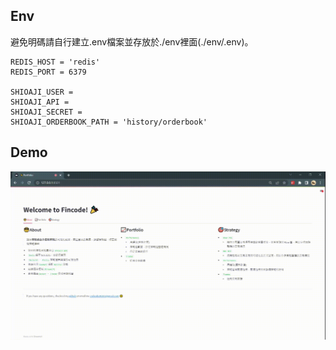 ## Env
避免明碼請自行建立.env檔案並存放於./env裡面(./env/.env)。

```
REDIS_HOST = 'redis'
REDIS_PORT = 6379

SHIOAJI_USER = 
SHIOAJI_API = 
SHIOAJI_SECRET = 
SHIOAJI_ORDERBOOK_PATH = 'history/orderbook'
```

## Demo
![](https://github.com/codeotter0201/demo/blob/master/demo.gif)